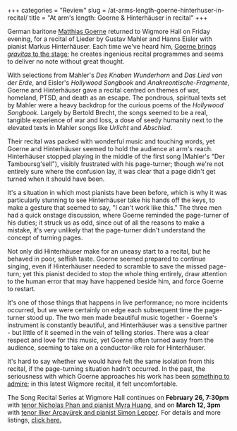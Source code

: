 +++
categories = "Review"
slug = /at-arms-length-goerne-hinterhuser-in-recital/
title = "At arm&#039;s length: Goerne &amp; Hinterhäuser in recital"
+++

German baritone [Matthias Goerne](/scene/people/matthias-goerne/) returned to Wigmore Hall on Friday evening, for a recital of Lieder by Gustav Mahler and Hanns Eisler with pianist Markus Hinterhäuser. Each time we've heard him, [Goerne brings *gravitas* to the stage](http://www.schmopera.com/recitals-that-stick-matthias-goerne-at-wigmore-hall/); he creates ingenious recital programmes and seems to deliver no note without great thought.

With selections from Mahler's *Des Knaben Wunderhorn* and *Das Lied von der Erde*, and Eisler's *Hollywood Songbook* and *Anakreontische-Fragmente*, Goerne and Hinterhäuser gave a recital centred on themes of war, homeland, PTSD, and death as an escape. The pondrous, spiritual texts set by Mahler were a heavy backdrop for the curious poems of the *Hollywood Songbook*. Largely by Bertold Brecht, the songs seemed to be a real, tangible experience of war and loss, a dose of seedy humanity next to the elevated texts in Mahler songs like *Urlicht* and *Abschied*. 

Their recital was packed with wonderful music and touching words, yet Goerne and Hinterhäuser seemed to hold the audience at arm's reach. Hinterhäuser stopped playing in the middle of the first song (Mahler's "Der Tamboursg'sell"), visibly frustrated with his page-turner; though we're not entirely sure where the confusion lay, it was clear that a page didn't get turned when it should have been. 

It's a situation in which most pianists have been before, which is why it was particularly stunning to see Hinterhäuser take his hands off the keys, to make a gesture that seemed to say, "I can't work like this." The three men had a quick onstage discussion, where Goerne reminded the page-turner of his duties; it struck us as odd, since out of all the reasons to make a mistake, it's very unlikely that the page-turner didn't understand the concept of turning pages.

Not only did Hinterhäuser make for an uneasy start to a recital, but he behaved in poor, selfish taste. Goerne seemed prepared to continue singing, even if Hinterhäuser needed to scramble to save the missed page-turn; yet this pianist decided to stop the whole thing entirely, draw attention to the human error that may have happened beside him, and force Goerne to restart.

It's one of those things that happens in live performance; no more incidents occurred, but we were certainly on edge each subsequent time the page-turner stood up. The two men made beautiful music together - Goerne's instrument is constantly beautiful, and Hinterhäuser was a sensitive partner - but little of it seemed in the vein of telling stories. There was a clear respect and love for this music, yet Goerne often turned away from the audience, seeming to take on a conductor-like role for Hinterhäuser.

It's hard to say whether we would have felt the same isolation from this recital, if the page-turning situation hadn't occurred. In the past, the seriousness with which Goerne approaches his work has been [something to admire](http://www.schmopera.com/recitals-that-stick-matthias-goerne-at-wigmore-hall/); in this latest Wigmore recital, it felt uncomfortable.

The Song Recital Series at Wigmore Hall continues on **February 26, 7:30pm** with [tenor Nicholas Phan and pianist Myra Huang](https://wigmore-hall.org.uk/whats-on/nicholas-phan-myra-huang-201702261500), and on **March 12, 3pm** with [tenor Ilker Arcayürek and pianist Simon Lepper](https://wigmore-hall.org.uk/whats-on/ilker-arcayuerek-simon-lepper-201703121500). For details and more listings, [click here.](https://wigmore-hall.org.uk/whats-on/whats-on)
